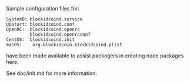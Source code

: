 Sample configuration files for:
```
SystemD: blockidcoind.service
Upstart: blockidcoind.conf
OpenRC:  blockidcoind.openrc
         blockidcoind.openrcconf
CentOS:  blockidcoind.init
macOS:    org.blockidcoin.blockidcoind.plist
```
have been made available to assist packagers in creating node packages here.

See doc/init.md for more information.
